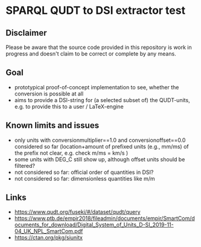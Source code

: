 # SPARQL QUDT to DSI extractor test

## Disclaimer

Please be aware that the source code provided in this repository is work in progress and doesn't claim to be correct or complete by any means.

## Goal

- prototypical proof-of-concept implementation to see, whether the conversion is possible at all
- aims to provide a DSI-string for (a selected subset of) the QUDT-units, e.g. to provide this to a user / LaTeX-engine

## Known limits and issues

- only units with conversionmultiplier==1.0 and conversionoffset==0.0 considered so far (location+amount of prefixed units (e.g., mm/ms) of the prefix not clear, e.g. check m/ms = km/s )
- some units with DEG_C still show up, although offset units should be filtered?
- not considered so far: official order of quantities in DSI?
- not considered so far: dimensionless quantities like m/m 

## Links

- <https://www.qudt.org/fuseki/#/dataset/qudt/query>
- <https://www.ptb.de/empir2018/fileadmin/documents/empir/SmartCom/documents_for_download/Digital_System_of_Units_D-SI_2019-11-04_UK_NPL_SmartCom.pdf>
- <https://ctan.org/pkg/siunitx>
